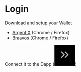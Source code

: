 # Login

Download and setup your Wallet&#x20;

* [Argent X](https://www.argent.xyz/argent-x/) (Chrome / Firefox)
* [Braavos ](https://braavos.app/)(Chrome / Firefox)

Connect it to the Dapp (<img src="../.gitbook/assets/image.png" alt="" data-size="line">)
